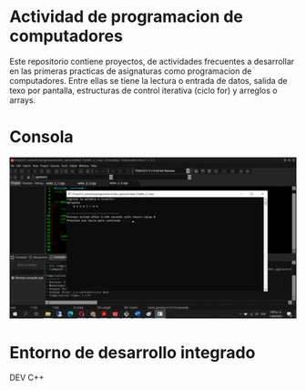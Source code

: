 # Actividad de programacion de computadores
Este repositorio contiene proyectos, de actividades frecuentes a desarrollar en las primeras practicas de
asignaturas como programacion de computadores. Entre ellas se tiene la lectura o entrada de datos, salida de texo por pantalla,
estructuras de control iterativa (ciclo for) y arreglos o arrays.

# Consola
![Image text](https://github.com/jogonzalez90/Tallerescpp/blob/main/salida_consola.png)

# Entorno de desarrollo integrado
DEV C++






